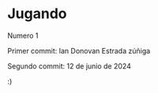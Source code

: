 # Jugando
Numero 1

Primer commit: Ian Donovan Estrada zúñiga

Segundo commit: 12 de junio de 2024

:)
